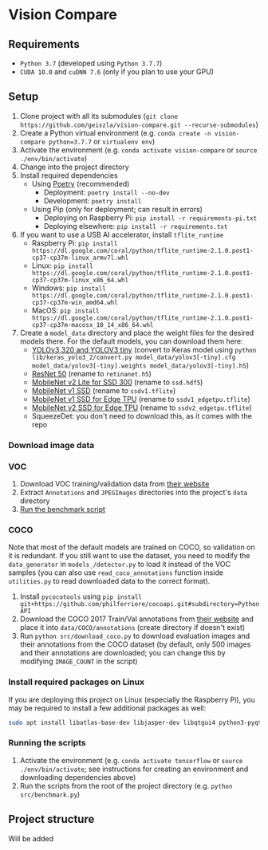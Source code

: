 # Vision Compare

## Requirements

- `Python 3.7` (developed using `Python 3.7.7`)
- `CUDA 10.0` and `cuDNN 7.6` (only if you plan to use your GPU)

## Setup

1. Clone project with all its submodules (`git clone https://github.com/geiszla/vision-compare.git --recurse-submodules`)
2. Create a Python virtual environment (e.g. `conda create -n vision-compare python=3.7.7` or `virtualenv env`)
3. Activate the environment (e.g. `conda activate vision-compare` or `source ./env/bin/activate`)
4. Change into the project directory
5. Install required dependencies
   - Using [Poetry](https://github.com/python-poetry/poetry) (recommended)
      - Deployment: `poetry install --no-dev`
      - Development: `poetry install`
   - Using Pip (only for deployment; can result in errors)
      - Deploying on Raspberry Pi: `pip install -r requirements-pi.txt`
      - Deploying elsewhere: `pip install -r requirements.txt`
6. If you want to use a USB AI accelerator, install `tflite_runtime`
      - Raspberry Pi: `pip install https://dl.google.com/coral/python/tflite_runtime-2.1.0.post1-cp37-cp37m-linux_armv7l.whl`
      - Linux: `pip install https://dl.google.com/coral/python/tflite_runtime-2.1.0.post1-cp37-cp37m-linux_x86_64.whl`
      - Windows: `pip install https://dl.google.com/coral/python/tflite_runtime-2.1.0.post1-cp37-cp37m-win_amd64.whl`
      - MacOS: `pip install https://dl.google.com/coral/python/tflite_runtime-2.1.0.post1-cp37-cp37m-macosx_10_14_x86_64.whl`
7. Create a `model_data` directory and place the weight files for the desired models there. For the default models, you can download them here:
   - [YOLOv3 320 and YOLOV3 tiny](https://pjreddie.com/darknet/yolo/) (convert to Keras model using `python lib/keras_yolo3_2/convert.py model_data/yolov3[-tiny].cfg model_data/yolov3[-tiny].weights model_data/yolov3[-tiny].h5`)
   - [ResNet 50](https://github.com/fizyr/keras-retinanet/releases/tag/0.5.1) (rename to `retinanet.h5`)
   - [MobileNet v2 Lite for SSD 300](https://github.com/tanakataiki/ssd_kerasV2) (rename to `ssd.hdf5`)
   - [MobileNet v1 SSD](https://www.tensorflow.org/lite/models/object_detection/overview) (rename to `ssdv1.tflite`)
   - [MobileNet v1 SSD for Edge TPU](https://coral.ai/models/) (rename to `ssdv1_edgetpu.tflite`)
   - [MobileNet v2 SSD for Edge TPU](https://coral.ai/models/) (rename to `ssdv2_edgetpu.tflite`)
   - SqueezeDet: you don't need to download this, as it comes with the repo

### Download image data

### VOC

1. Download VOC training/validation data from [their website](http://host.robots.ox.ac.uk/pascal/VOC/voc2012/#data)
2. Extract `Annotations` and `JPEGImages` directories into the project's `data` directory
3. [Run the benchmark script](#running-the-scripts)

### COCO

Note that most of the default models are trained on COCO, so validation on it is redundant. If you still want to use the dataset, you need to modify the `data_generator` in `models_/detector.py` to load it instead of the VOC samples (you can also use `read_coco_annotations` function inside `utilities.py` to read downloaded data to the correct format).

1. Install `pycocotools` using `pip install git+https://github.com/philferriere/cocoapi.git#subdirectory=PythonAPI`
2. Download the COCO 2017 Train/Val annotations from [their website](https://cocodataset.org/#download) and place it into `data/COCO/annotations` (create directory if doesn't exist)
3. Run `python src/download_coco.py` to download evaluation images and their annotations from the COCO dataset (by default, only 500 images and their annotations are downloaded; you can change this by modifying `IMAGE_COUNT` in the script)

### Install required packages on Linux

If you are deploying this project on Linux (especially the Raspberry Pi), you may be required to install a few additional packages as well:

```bash
sudo apt install libatlas-base-dev libjasper-dev libqtgui4 python3-pyqt5 libqt4-test libhdf5-dev
```

### Running the scripts

1. Activate the environment (e.g. `conda activate tensorflow` or `source ./env/bin/activate`; see instructions for creating an environment and downloading dependencies above)
2. Run the scripts from the root of the project directory (e.g. `python src/benchmark.py`)

## Project structure

Will be added
